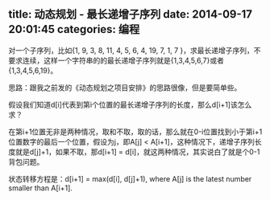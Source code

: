 title: 动态规划 - 最长递增子序列
date: 2014-09-17 20:01:45
categories: 编程
---
对一个子序列，比如{1, 9, 3, 8, 11, 4, 5, 6, 4, 19, 7, 1, 7 }，求最长递增子序列，不要求连续，这样一个字符串的的最长递增子序列就是{1,3,4,5,6,7}或者{1,3,4,5,6,19}。

<!--more-->

思路：跟我之前发的《动态规划之项目安排》的思路很像，但是要简单些。

假设我们知道d[i]代表到第i个位置的最长递增子序列的长度，那么d[i+1]该怎么求？

在第i+1位置无非是两种情况，取和不取，取的话，那么就在0-i位置找到小于第i+1位置数字的最后一个位置，假设为j，即A[j] < A[i+1]，这种情况下，递增子序列长度就是d[j]+1，如果不取，那d[i+1] = d[i]，就这两种情况，其实说白了就是个0-1背包问题。

状态转移方程是：d[i+1] = max(d[i], d[j]+1), where A[j] is the latest number smaller than A[i+1].

